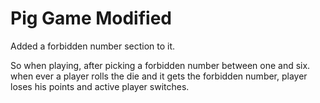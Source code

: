 # Pig Game Modified

Added a forbidden number section to it.

So when playing, after picking a forbidden number between one and six. when ever a player rolls the die and it gets the forbidden number, player loses his points and active player switches.
